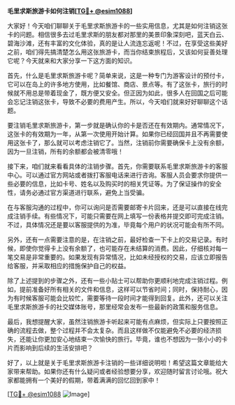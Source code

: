 **毛里求斯旅游卡如何注销[[TG💪+ @esim1088](https://t.me/s/esim1088)]**

大家好！今天咱们聊聊关于毛里求斯旅游卡的一些实用信息，尤其是如何注销这张卡的问题。相信很多去过毛里求斯的朋友都对那里的美景印象深刻吧，蓝天白云、碧海沙滩，还有丰富的文化体验，真的是让人流连忘返呢！不过，在享受这些美好之前，咱们得先搞清楚怎么用这张旅游卡，而当你结束旅程后，又该如何妥善处理它呢？今天就来和大家分享一下这方面的知识。

首先，什么是毛里求斯旅游卡呢？简单来说，这是一种专门为游客设计的预付卡，它可以在岛上的许多地方使用，比如餐馆、商店、景点等。有了这张卡，旅行的时候就不用总是带着现金了，既方便又安全。但正因为如此，很多人在回国之后可能会忘记注销这张卡，导致不必要的费用产生。所以，今天咱们就来好好聊聊这个话题。

要注销毛里求斯旅游卡，第一步就是确认你的卡是否还在有效期内。通常情况下，这张卡的有效期为一年，从第一次使用开始计算。如果你已经回国并且不再需要使用这张卡了，那么就可以考虑注销它了。当然，注销前你需要确保卡上没有余额，因为一旦注销，所有的余额都会被清零哦！

接下来，咱们就来看看具体的注销步骤。首先，你需要联系毛里求斯旅游卡的客服中心。可以通过官方网站或者拨打客服电话来进行咨询。客服人员会要求你提供一些必要的信息，比如卡号、姓名以及购买时的相关凭证等。为了保证操作的安全性，请务必通过官方渠道进行联系，避免上当受骗。

在与客服沟通的过程中，你可以询问是否需要邮寄卡片回来，还是可以直接在线完成注销手续。有些情况下，可能只需要在网上填写一份表格并提交即可完成注销。不过，具体情况还是要以客服提供的为准，毕竟每个用户的状况可能会有所不同。

另外，还有一点需要注意的是，在注销之前，最好检查一下卡上的交易记录。有时候，即使你觉得卡上没有余额了，也可能存在未结算的消费。因此，仔细核对每一笔交易是非常重要的。如果发现有异常情况，比如未经授权的交易，应该立即报告给客服，并采取相应的措施保护自己的权益。

除了上述提到的步骤之外，还有一些小贴士可以帮助你更顺利地完成注销过程。例如，提前准备好所有相关的文件和信息，这样可以节省时间；同时，保持耐心，因为有时候客服可能会比较忙，需要等待一段时间才能得到回复。此外，还可以关注毛里求斯旅游卡的社交媒体账号，那里经常会发布一些最新的政策和服务信息。

最后，我想提醒大家，虽然注销旅游卡听起来可能有点麻烦，但实际上只要按照正确的流程去做，整个过程并不会太复杂。而且这样做不仅能避免不必要的经济损失，还能让你更加安心地结束一次愉快的旅行。毕竟，谁也不想因为一张小小的卡片而影响到后续的生活安排吧？

好了，以上就是关于毛里求斯旅游卡注销的一些详细说明啦！希望这篇文章能给大家带来帮助。如果你还有什么疑问或者经验想要分享，欢迎随时留言讨论哦。祝大家都能拥有一个美好的假期，带着满满的回忆回到家中！

[[TG💪+ @esim1088](https://t.me/s/esim1088) ![Image](https://i.postimg.cc/4NQfJmqS/Snipaste-2025-05-13-00-14-12.png)]